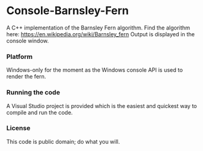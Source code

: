 # Console-Barnsley-Fern
A C++ implementation of the Barnsley Fern algorithm.
Find the algorithm here:
https://en.wikipedia.org/wiki/Barnsley_fern
Output is displayed in the console window.

### Platform
Windows-only for the moment as the Windows console API is used to render the fern.

### Running the code
A Visual Studio project is provided which is the easiest and quickest way to compile and run the code.

### License
This code is public domain; do what you will.
